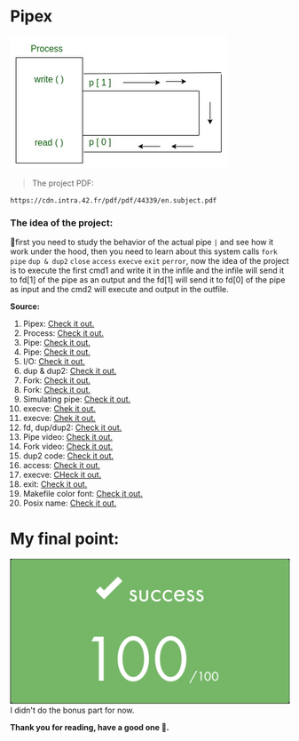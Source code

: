 # Pipex
![image](img/Process.jpeg)
> The project PDF:
```
https://cdn.intra.42.fr/pdf/pdf/44339/en.subject.pdf
```
### The idea of the project:
:wave:first you need to study the behavior of the actual pipe `|` and see how it work under the hood, then you need to learn about this system calls `fork` `pipe` `dup & dup2` `close` `access` `execve` `exit` `perror`, now the idea of the project is to execute the first cmd1 and write it in the infile and the infile will send it to fd[1] of the pipe as an output and the fd[1] will send it to fd[0] of the pipe as input and the cmd2 will execute and output in the outfile.

**Source:**
1. Pipex: [Check it out.](https://csnotes.medium.com/pipex-tutorial-42-project-4469f5dd5901)
2. Process: [Check it out.](https://www.gnu.org/software/libc/manual/html_node/Processes.html#:~:text=A%20process%20executes%20a%20program,Processes%20are%20organized%20hierarchically.)
3. Pipe: [Check it out.](https://www.geeksforgeeks.org/piping-in-unix-or-linux/)
4. Pipe: [Check it out.](https://linuxhint.com/pipe_system_call_c/)
5. I/O: [Check it out.](https://www.geeksforgeeks.org/input-output-system-calls-c-create-open-close-read-write/)
6. dup & dup2: [Check it out.](https://www.geeksforgeeks.org/dup-dup2-linux-system-call/)
7. Fork: [Check it out.](https://www.geeksforgeeks.org/c-program-demonstrate-fork-and-pipe/)
8. Fork: [Check it out.](https://themittenmac.com/low-level-process-hunting-on-macos/)
9. Simulating pipe: [Check it out.](https://www.youtube.com/watch?v=6xbLgZpOBi8&t=216s&ab_channel=CodeVault)
10. execve: [Chek it out.](https://man7.org/linux/man-pages/man2/execve.2.html)
11. execve: [Chek it out.](https://jameshfisher.com/2017/02/05/how-do-i-use-execve-in-c/)
12. fd, dup/dup2: [Check it out.](https://www.youtube.com/watch?v=EqndHT606Tw&ab_channel=holidaylvr)
13. Pipe video: [Check it out.](https://www.youtube.com/watch?v=uHH7nHkgZ4w&ab_channel=holidaylvr)
14. Fork video: [Check it out.](https://www.youtube.com/watch?v=xVSPv-9x3gk)
15. dup2 code: [Check it out.](https://linuxhint.com/dup2_system_call_c/)
16. access: [Check it out.](https://www.geeksforgeeks.org/access-command-in-linux-with-examples/)
17. execve: [CHeck it out.](https://stackoverflow.com/questions/29615540/using-execve-in-c)
18. exit: [Check it out.](https://www.geeksforgeeks.org/understanding-exit-abort-and-assert/)
19. Makefile color font: [Check it out.](https://stackoverflow.com/questions/5947742/how-to-change-the-output-color-of-echo-in-linux)
20. Posix name: [Check it out.](https://www.google.com/search?q=posix+name&rlz=1C5CHFA_enMA972MA972&oq=posix+name&aqs=chrome..69i57.3680j0j7&sourceid=chrome&ie=UTF-8)

# My final point:
![image](img/point.png)
I didn't do the bonus part for now.

**Thank you for reading, have a good one :rocket:.**
